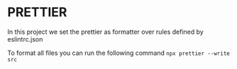 # PRETTIER

In this project we set the prettier as formatter over rules defined by eslintrc.json

To format all files you can run the following command `npx prettier --write src`
